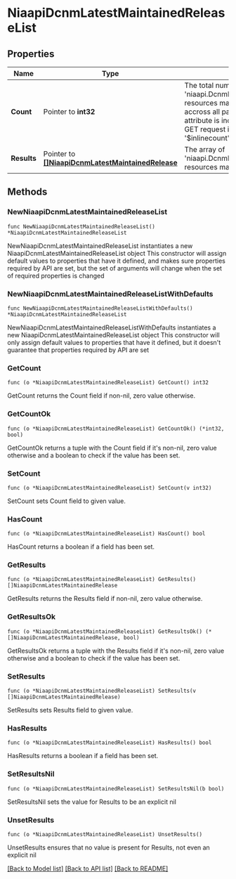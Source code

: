 # NiaapiDcnmLatestMaintainedReleaseList

## Properties

Name | Type | Description | Notes
------------ | ------------- | ------------- | -------------
**Count** | Pointer to **int32** | The total number of &#39;niaapi.DcnmLatestMaintainedRelease&#39; resources matching the request, accross all pages. The &#39;Count&#39; attribute is included when the HTTP GET request includes the &#39;$inlinecount&#39; parameter. | [optional] 
**Results** | Pointer to [**[]NiaapiDcnmLatestMaintainedRelease**](NiaapiDcnmLatestMaintainedRelease.md) | The array of &#39;niaapi.DcnmLatestMaintainedRelease&#39; resources matching the request. | [optional] 

## Methods

### NewNiaapiDcnmLatestMaintainedReleaseList

`func NewNiaapiDcnmLatestMaintainedReleaseList() *NiaapiDcnmLatestMaintainedReleaseList`

NewNiaapiDcnmLatestMaintainedReleaseList instantiates a new NiaapiDcnmLatestMaintainedReleaseList object
This constructor will assign default values to properties that have it defined,
and makes sure properties required by API are set, but the set of arguments
will change when the set of required properties is changed

### NewNiaapiDcnmLatestMaintainedReleaseListWithDefaults

`func NewNiaapiDcnmLatestMaintainedReleaseListWithDefaults() *NiaapiDcnmLatestMaintainedReleaseList`

NewNiaapiDcnmLatestMaintainedReleaseListWithDefaults instantiates a new NiaapiDcnmLatestMaintainedReleaseList object
This constructor will only assign default values to properties that have it defined,
but it doesn't guarantee that properties required by API are set

### GetCount

`func (o *NiaapiDcnmLatestMaintainedReleaseList) GetCount() int32`

GetCount returns the Count field if non-nil, zero value otherwise.

### GetCountOk

`func (o *NiaapiDcnmLatestMaintainedReleaseList) GetCountOk() (*int32, bool)`

GetCountOk returns a tuple with the Count field if it's non-nil, zero value otherwise
and a boolean to check if the value has been set.

### SetCount

`func (o *NiaapiDcnmLatestMaintainedReleaseList) SetCount(v int32)`

SetCount sets Count field to given value.

### HasCount

`func (o *NiaapiDcnmLatestMaintainedReleaseList) HasCount() bool`

HasCount returns a boolean if a field has been set.

### GetResults

`func (o *NiaapiDcnmLatestMaintainedReleaseList) GetResults() []NiaapiDcnmLatestMaintainedRelease`

GetResults returns the Results field if non-nil, zero value otherwise.

### GetResultsOk

`func (o *NiaapiDcnmLatestMaintainedReleaseList) GetResultsOk() (*[]NiaapiDcnmLatestMaintainedRelease, bool)`

GetResultsOk returns a tuple with the Results field if it's non-nil, zero value otherwise
and a boolean to check if the value has been set.

### SetResults

`func (o *NiaapiDcnmLatestMaintainedReleaseList) SetResults(v []NiaapiDcnmLatestMaintainedRelease)`

SetResults sets Results field to given value.

### HasResults

`func (o *NiaapiDcnmLatestMaintainedReleaseList) HasResults() bool`

HasResults returns a boolean if a field has been set.

### SetResultsNil

`func (o *NiaapiDcnmLatestMaintainedReleaseList) SetResultsNil(b bool)`

 SetResultsNil sets the value for Results to be an explicit nil

### UnsetResults
`func (o *NiaapiDcnmLatestMaintainedReleaseList) UnsetResults()`

UnsetResults ensures that no value is present for Results, not even an explicit nil

[[Back to Model list]](../README.md#documentation-for-models) [[Back to API list]](../README.md#documentation-for-api-endpoints) [[Back to README]](../README.md)


